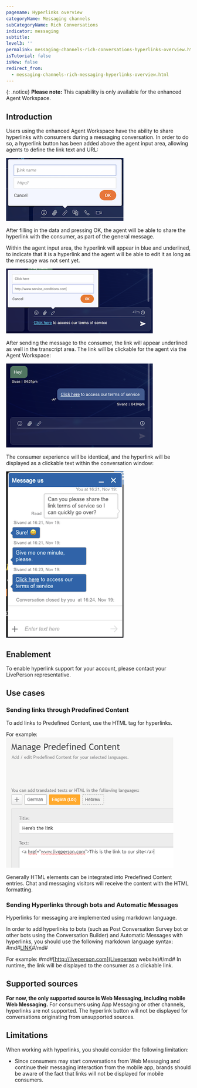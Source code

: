 ```yaml
---
pagename: Hyperlinks overview
categoryName: Messaging channels
subCategoryName: Rich Conversations
indicator: messaging
subtitle:
level3: ''
permalink: messaging-channels-rich-conversations-hyperlinks-overview.html
isTutorial: false
isNew: false
redirect_from:
  - messaging-channels-rich-messaging-hyperlinks-overview.html
---
```


{: .notice}
**Please note:** This capability is only available for the enhanced Agent Workspace.

## Introduction

Users using the enhanced Agent Workspace have the ability to share hyperlinks with consumers during a messaging conversation. In order to do so, a hyperlink button has been added above the agent input area, allowing agents to define the link text and URL:

![](img/hyperlinks-overview-1.png)

After filling in the data and pressing OK, the agent will be able to share the hyperlink with the consumer, as part of the general message.

Within the agent input area, the hyperlink will appear in blue and underlined, to indicate that it is a hyperlink and the agent will be able to edit it as long as the message was not sent yet.

![](img/hyperlinks-overview-2.png)

After sending the message to the consumer, the link will appear underlined as well in the transcript area. The link will be clickable for the agent via the Agent Workspace:

![](img/hyperlinks-overview-3.png)

The consumer experience will be identical, and the hyperlink will be displayed as a clickable text within the conversation window:

![](img/hyperlinks-overview-4.png)

## Enablement

To enable hyperlink support for your account, please contact your LivePerson representative.

## Use cases

### Sending links through Predefined Content

To add links to Predefined Content, use the HTML tag for hyperlinks.

For example:
![](img/hyperlinks-overview-5.png)

Generally HTML elements can be integrated into Predefined Content entries. Chat and messaging visitors will receive the content with the HTML formatting.

### Sending Hyperlinks through bots and Automatic Messages

Hyperlinks for messaging are implemented using markdown language.

In order to add hyperlinks to bots (such as Post Conversation Survey bot or other bots using  the Conversation Builder) and Automatic Messages with hyperlinks, you should use the following markdown language syntax: #md#[LINK](LINK_TEXT)#/md#

For example:
#md#[http://liveperson.com](Liveperson website)#/md#
In runtime, the link will be displayed to the consumer as a clickable link.

## Supported sources

**For now, the only supported source is Web Messaging, including mobile Web Messaging.** For consumers using App Messaging or other channels, hyperlinks are not supported. The hyperlink button will not be displayed for conversations originating from unsupported sources.

## Limitations

When working with hyperlinks, you should consider the following limitation:
* Since consumers may start conversations from Web Messaging and continue their messaging interaction from the mobile app, brands should be aware of the fact that links will not be displayed for mobile consumers.
